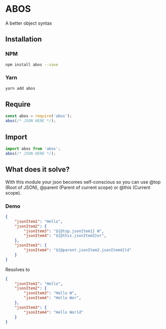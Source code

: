# ABOS
A better object syntax

## Installation
### NPM
```sh
npm install abos --save
```

### Yarn
```sh
yarn add abos
```


## Require
```js
const abos = require('abos');
abos(/* JSON HERE */);
```

## Import
```js
import abos from 'abos';
abos(/* JSON HERE */);
```

## What does it solve?
With this module your json becomes self-conscious so you can use @top (Root of JSON), @parent (Parent of current scope) or @this (Current scope).

### Demo
```json
{
    "jsonItem1": "Hello",
    "jsonItem2": {
        "jsonItem3": "${@top.jsonItem1} W",
        "jsonItem4": "${@this.jsonItem3}or",
    },
    "jsonItem3": {
        "jsonItem4": "${@parent.jsonItem2.jsonItem4}ld"
    }
}
```

Resolves to

```json
{
    "jsonItem1": "Hello",
    "jsonItem2": {
        "jsonItem3": "Hello W",
        "jsonItem4": "Hello Wor",
    },
    "jsonItem3": {
        "jsonItem4": "Hello World"
    }
}
```
